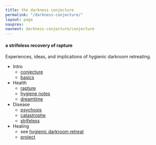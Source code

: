 ```yaml
---
title: the darkness conjecture
permalink: "/darkness-conjecture/"
layout: page
navprev: 
navnext: darkness-conjecture/conjecture
---
```


#### a strifeless recovery of rapture

Experiences, ideas, and implications of hygienic darkroom retreating. 

- Intro
    - [conjecture](./conjecture/)
    - [basics](./basics/)
- Health
    - [rapture](./rapture/)
    - [hygiene notes](./hygiene-notes/)
    - [dreamtime](./dreamtime/)
- Disease
    - [psychosis](./psychosis/)
    - [catastrophe](./catastrophe/)
    - [strifeless](./strifeless/)
- Healing
    - see [hygienic darkroom retreat](/)
    - [project](./project/)  
<!---
- Proposals
    - [dome proposal](./dome-proposal)
    - [geodesic dome](./geodesic-dome)
    - [health proposal](./health-proposal)
--->
